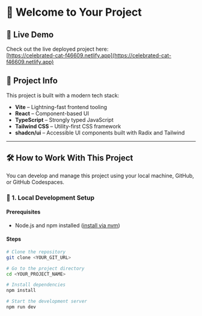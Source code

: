 # 🚀 Welcome to Your Project

## 🔗 Live Demo

Check out the live deployed project here:  
[https://celebrated-cat-f46609.netlify.app](https://celebrated-cat-f46609.netlify.app)

## 📄 Project Info

This project is built with a modern tech stack:

- **Vite** – Lightning-fast frontend tooling
- **React** – Component-based UI
- **TypeScript** – Strongly typed JavaScript
- **Tailwind CSS** – Utility-first CSS framework
- **shadcn/ui** – Accessible UI components built with Radix and Tailwind

---

## 🛠️ How to Work With This Project

You can develop and manage this project using your local machine, GitHub, or GitHub Codespaces.

### 🔧 1. Local Development Setup

#### Prerequisites

- Node.js and npm installed ([install via nvm](https://github.com/nvm-sh/nvm#installing-and-updating))

#### Steps

```bash
# Clone the repository
git clone <YOUR_GIT_URL>

# Go to the project directory
cd <YOUR_PROJECT_NAME>

# Install dependencies
npm install

# Start the development server
npm run dev
